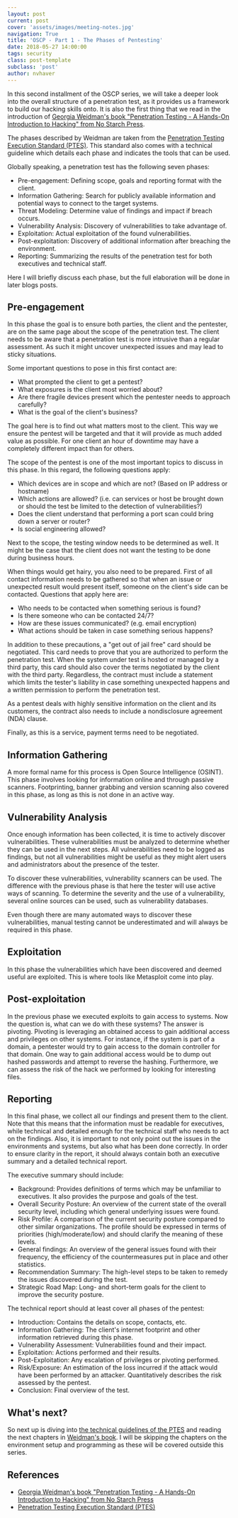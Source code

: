 ```yaml
---
layout: post
current: post
cover: 'assets/images/meeting-notes.jpg'
navigation: True
title: 'OSCP - Part 1 - The Phases of Pentesting'
date: 2018-05-27 14:00:00
tags: security
class: post-template
subclass: 'post'
author: nvhaver
---
```

In this second installment of the OSCP series, we will take a deeper look into the overall structure of a penetration test, as it provides us a framework to build our hacking skills onto. It is also the first thing that we read in the introduction of [Georgia Weidman's book "Penetration Testing - A Hands-On Introduction to Hacking" from No Starch Press](https://www.nostarch.com/pentesting).

The phases described by Weidman are taken from the [Penetration Testing Execution Standard (PTES)](http://www.pentest-standard.org/index.php/PTES_Technical_Guidelines). This standard also comes with a technical guideline which details each phase and indicates the tools that can be used.

Globally speaking, a penetration test has the following seven phases:

- Pre-engagement: Defining scope, goals and reporting format with the client.
- Information Gathering: Search for publicly available information and potential ways to connect to the target systems.
- Threat Modeling: Determine value of findings and impact if breach occurs. 
- Vulnerability Analysis: Discovery of vulnerabilities to take advantage of.
- Exploitation: Actual exploitation of the found vulnerabilities.
- Post-exploitation: Discovery of additional information after breaching the environment.
- Reporting: Summarizing the results of the penetration test for both executives and technical staff.

Here I will briefly discuss each phase, but the full elaboration will be done in later blogs posts.

## Pre-engagement

In this phase the goal is to ensure both parties, the client and the pentester, are on the same page about the scope of the penetration test. The client needs to be aware that a penetration test is more intrusive than a regular assessment. As such it might uncover unexpected issues and may lead to sticky situations.

Some important questions to pose in this first contact are:

- What prompted the client to get a pentest?
- What exposures is the client most worried about?
- Are there fragile devices present which the pentester needs to approach carefully?
- What is the goal of the client's business?

The goal here is to find out what matters most to the client. This way we ensure the pentest will be targeted and that it will provide as much added value as possible. For one client an hour of downtime may have a completely different impact than for others.

The scope of the pentest is one of the most important topics to discuss in this phase. In this regard, the following questions apply:

- Which devices are in scope and which are not? (Based on IP address or hostname)
- Which actions are allowed? (i.e. can services or host be brought down or should the test be limited to the detection of vulnerabilities?)
- Does the client understand that performing a port scan could bring down a server or router?
- Is social engineering allowed? 

Next to the scope, the testing window needs to be determined as well. It might be the case that the client does not want the testing to be done during business hours.

When things would get hairy, you also need to be prepared. First of all contact information needs to be gathered so that when an issue or unexpected result would present itself, someone on the client's side can be contacted. Questions that apply here are:

- Who needs to be contacted when something serious is found?
- Is there someone who can be contacted 24/7?
- How are these issues communicated? (e.g. email encryption)
- What actions should be taken in case something serious happens?

In addition to these precautions, a "get out of jail free" card should be negotiated. This card needs to prove that you are authorized to perform the penetration test. When the system under test is hosted or managed by a third party, this card should also cover the terms negotiated by the client with the third party. Regardless, the contract must include a statement which limits the tester's liability in case something unexpected happens and a written permission to perform the penetration test.

As a pentest deals with highly sensitive information on the client and its customers, the contract also needs to include a nondisclosure agreement (NDA) clause.

Finally, as this is a service, payment terms need to be negotiated.

## Information Gathering

A more formal name for this process is Open Source Intelligence (OSINT). This phase involves looking for information online and through passive scanners. Footprinting, banner grabbing and version scanning also covered in this phase, as long as this is not done in an active way. 

## Vulnerability Analysis

Once enough information has been collected, it is time to actively discover vulnerabilities. These vulnerabilities must be analyzed to determine whether they can be used in the next steps. All vulnerabilities need to be logged as findings, but not all vulnerabilities might be useful as they might alert users and administrators about the presence of the tester.

To discover these vulnerabilities, vulnerability scanners can be used. The difference with the previous phase is that here the tester will use active ways of scanning. To determine the severity and the use of a vulnerability, several online sources can be used, such as vulnerability databases.

Even though there are many automated ways to discover these vulnerabilities, manual testing cannot be underestimated and will always be required in this phase.

## Exploitation

In this phase the vulnerabilities which have been discovered and deemed useful are exploited. This is where tools like Metasploit come into play. 

## Post-exploitation

In the previous phase we executed exploits to gain access to systems. Now the question is, what can we do with these systems? The answer is pivoting. Pivoting is leveraging an obtained access to gain additional access and privileges on other systems. For instance, if the system is part of a domain, a pentester would try to gain access to the domain controller for that domain. One way to gain additional access would be to dump out hashed passwords and attempt to reverse the hashing. Furthermore, we can assess the risk of the hack we performed by looking for interesting files.

## Reporting

In this final phase, we collect all our findings and present them to the client. Note that this means that the information must be readable for executives, while technical and detailed enough for the technical staff who needs to act on the findings. Also, it is important to not only point out the issues in the environments and systems, but also what has been done correctly. In order to ensure clarity in the report, it should always contain both an executive summary and a detailed technical report.

The executive summary should include:

- Background: Provides definitions of terms which may be unfamiliar to executives. It also provides the purpose and goals of the test.
- Overall Security Posture: An overview of the current state of the overall security level, including which general underlying issues were found.
- Risk Profile: A comparison of the current security posture compared to other similar organizations. The profile should be expressed in terms of priorities (high/moderate/low) and should clarify the meaning of these levels.
- General findings: An overview of the general issues found with their frequency, the efficiency of the countermeasures put in place and other statistics.
- Recommendation Summary: The high-level steps to be taken to remedy the issues discovered during the test.
- Strategic Road Map: Long- and short-term goals for the client to improve the security posture.

The technical report should at least cover all phases of the pentest:

- Introduction: Contains the details on scope, contacts, etc.
- Information Gathering: The client's internet footprint and other information retrieved during this phase.
- Vulnerability Assessment: Vulnerabilities found and their impact.
- Exploitation: Actions performed and their results.
- Post-Exploitation: Any escalation of privileges or pivoting performed.
- Risk/Exposure: An estimation of the loss incurred if the attack would have been performed by an attacker. Quantitatively describes the risk assessed by the pentest.
- Conclusion: Final overview of the test.

## What's next?

So next up is diving into [the technical guidelines of the PTES](http://www.pentest-standard.org/index.php/PTES_Technical_Guidelines) and reading the next chapters in [Weidman's book](https://www.nostarch.com/pentesting). I will be skipping the chapters on the environment setup and programming as these will be covered outside this series.

## References

- [Georgia Weidman's book "Penetration Testing - A Hands-On Introduction to Hacking" from No Starch Press](https://www.nostarch.com/pentesting)
- [Penetration Testing Execution Standard (PTES)](http://www.pentest-standard.org/index.php/PTES_Technical_Guidelines)
